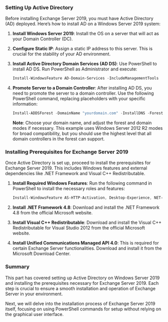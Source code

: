 
### Setting Up Active Directory

Before installing Exchange Server 2019, you must have Active Directory (AD) deployed. Here’s how to install AD on a Windows Server 2019 system:

1. **Install Windows Server 2019**: Install the OS on a server that will act as your Domain Controller (DC).

2. **Configure Static IP**: Assign a static IP address to this server. This is crucial for the stability of your AD environment.

3. **Install Active Directory Domain Services (AD DS)**: Use PowerShell to install AD DS. Run PowerShell as Administrator and execute:

   ```powershell
   Install-WindowsFeature AD-Domain-Services -IncludeManagementTools
   ```

4. **Promote Server to a Domain Controller**: After installing AD DS, you need to promote the server to a domain controller. Use the following PowerShell command, replacing placeholders with your specific information:

   ```powershell
   Install-ADDSForest -DomainName "yourdomain.com" -InstallDNS -ForestMode Win2012R2 -DomainMode Win2012R2 -DatabasePath "C:\Windows\NTDS" -SysvolPath "C:\Windows\SYSVOL" -LogPath "C:\Windows\NTDS" -NoRebootOnCompletion -Force
   ```

   **Note**: Choose your domain name, and adjust the forest and domain modes if necessary. This example uses Windows Server 2012 R2 modes for broad compatibility, but you should use the highest level that all domain controllers in the forest can support.

### Installing Prerequisites for Exchange Server 2019

Once Active Directory is set up, proceed to install the prerequisites for Exchange Server 2019. This includes Windows features and external dependencies like .NET Framework and Visual C++ Redistributable.

1. **Install Required Windows Features**: Run the following command in PowerShell to install the necessary roles and features:

   ```powershell
   Install-WindowsFeature AS-HTTP-Activation, Desktop-Experience, NET-Framework-45-Features, RPC-over-HTTP-proxy, RSAT-Clustering, RSAT-Clustering-CmdInterface, RSAT-Clustering-Mgmt, RSAT-Clustering-PowerShell, Web-Mgmt-Console, WAS-Process-Model, Web-Asp-Net45, Web-Basic-Auth, Web-Client-Auth, Web-Digest-Auth, Web-Dir-Browsing, Web-Dyn-Compression, Web-Http-Errors, Web-Http-Logging, Web-Http-Redirect, Web-Http-Tracing, Web-ISAPI-Ext, Web-ISAPI-Filter, Web-Lgcy-Mgmt-Console, Web-Metabase, Web-Mgmt-Console, Web-Mgmt-Service, Web-Net-Ext45, Web-Request-Monitor, Web-Server, Web-Stat-Compression, Web-Static-Content, Web-Windows-Auth, Web-WMI, Windows-Identity-Foundation
   ```

2. **Install .NET Framework 4.8**: Download and install the .NET Framework 4.8 from the official Microsoft website.

3. **Install Visual C++ Redistributable**: Download and install the Visual C++ Redistributable for Visual Studio 2012 from the official Microsoft website.

4. **Install Unified Communications Managed API 4.0**: This is required for certain Exchange Server functionalities. Download and install it from the Microsoft Download Center.

### Summary

This part has covered setting up Active Directory on Windows Server 2019 and installing the prerequisites necessary for Exchange Server 2019. Each step is crucial to ensure a smooth installation and operation of Exchange Server in your environment.

Next, we will delve into the installation process of Exchange Server 2019 itself, focusing on using PowerShell commands for setup without relying on the graphical user interface.
